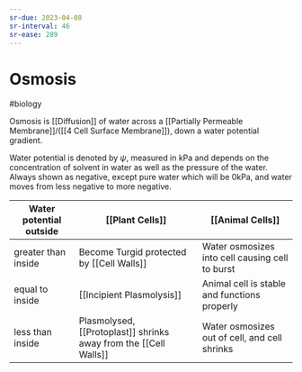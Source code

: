 ```yaml
---
sr-due: 2023-04-08
sr-interval: 46
sr-ease: 289
---
```

# Osmosis
#biology 

Osmosis is [[Diffusion]] of water across a [[Partially Permeable Membrane]]/([[4 Cell Surface Membrane]]), down a water potential gradient.

Water potential is denoted by $\psi$, measured in kPa and depends on the concentration of solvent in water as well as the pressure of the water.
Always shown as negative, except pure water which will be 0kPa, and water moves from less negative to more negative.

| Water potential outside | [[Plant Cells]]                                                  | [[Animal Cells]]                                |
| ----------------------- | ---------------------------------------------------------------- | ----------------------------------------------- |
| greater than inside     | Become Turgid protected by [[Cell Walls]]                        | Water osmosizes into cell causing cell to burst |
| equal to inside         | [[Incipient Plasmolysis]]                                        | Animal cell is stable and functions properly    |
| less than inside        | Plasmolysed, [[Protoplast]] shrinks away from the [[Cell Walls]] | Water osmosizes out of cell, and cell shrinks   |

